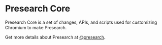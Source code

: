 # Presearch Core

Presearch Core is a set of changes, APIs, and scripts used for customizing Chromium to make Presearch.

Get more details about Presearch at [@presearch](https://presearch.io).
